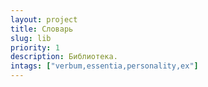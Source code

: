 ```yaml
---
layout: project
title: Словарь
slug: lib
priority: 1
description: Библиотека.
intags: ["verbum,essentia,personality,ex"]
---
```

